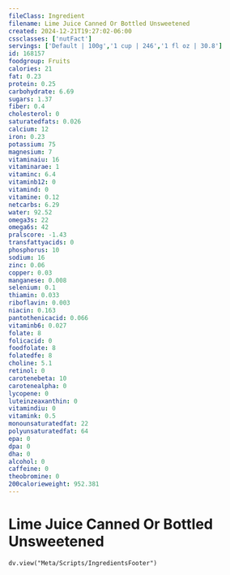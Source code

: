 ```yaml
---
fileClass: Ingredient
filename: Lime Juice Canned Or Bottled Unsweetened
created: 2024-12-21T19:27:02-06:00
cssclasses: ['nutFact']
servings: ['Default | 100g','1 cup | 246','1 fl oz | 30.8']
id: 168157
foodgroup: Fruits
calories: 21
fat: 0.23
protein: 0.25
carbohydrate: 6.69
sugars: 1.37
fiber: 0.4
cholesterol: 0
saturatedfats: 0.026
calcium: 12
iron: 0.23
potassium: 75
magnesium: 7
vitaminaiu: 16
vitaminarae: 1
vitaminc: 6.4
vitaminb12: 0
vitamind: 0
vitamine: 0.12
netcarbs: 6.29
water: 92.52
omega3s: 22
omega6s: 42
pralscore: -1.43
transfattyacids: 0
phosphorus: 10
sodium: 16
zinc: 0.06
copper: 0.03
manganese: 0.008
selenium: 0.1
thiamin: 0.033
riboflavin: 0.003
niacin: 0.163
pantothenicacid: 0.066
vitaminb6: 0.027
folate: 8
folicacid: 0
foodfolate: 8
folatedfe: 8
choline: 5.1
retinol: 0
carotenebeta: 10
carotenealpha: 0
lycopene: 0
luteinzeaxanthin: 0
vitamindiu: 0
vitamink: 0.5
monounsaturatedfat: 22
polyunsaturatedfat: 64
epa: 0
dpa: 0
dha: 0
alcohol: 0
caffeine: 0
theobromine: 0
200calorieweight: 952.381
---
```


# Lime Juice Canned Or Bottled Unsweetened

```dataviewjs
dv.view("Meta/Scripts/IngredientsFooter")
```